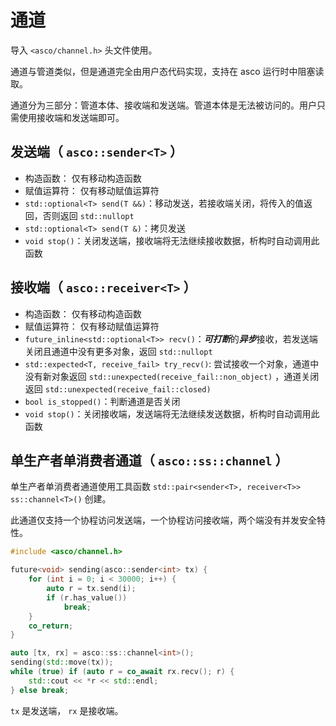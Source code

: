 # 通道

导入 `<asco/channel.h>` 头文件使用。

通道与管道类似，但是通道完全由用户态代码实现，支持在 asco 运行时中阻塞读取。

通道分为三部分：管道本体、接收端和发送端。管道本体是无法被访问的。用户只需使用接收端和发送端即可。

## 发送端（ `asco::sender<T>` ）

* 构造函数： 仅有移动构造函数
* 赋值运算符： 仅有移动赋值运算符
* `std::optional<T> send(T &&)`：移动发送，若接收端关闭，将传入的值返回，否则返回 `std::nullopt`
* `std::optional<T> send(T &)`：拷贝发送
* `void stop()`：关闭发送端，接收端将无法继续接收数据，析构时自动调用此函数

## 接收端（ `asco::receiver<T>` ）

* 构造函数： 仅有移动构造函数
* 赋值运算符： 仅有移动赋值运算符
* `future_inline<std::optional<T>> recv()`：***可打断***的***异步***接收，若发送端关闭且通道中没有更多对象，返回 `std::nullopt`
* `std::expected<T, receive_fail> try_recv()`: 尝试接收一个对象，通道中没有新对象返回 `std::unexpected(receive_fail::non_object)`
    ，通道关闭返回 `std::unexpected(receive_fail::closed)`
* `bool is_stopped()`：判断通道是否关闭
* `void stop()`：关闭接收端，发送端将无法继续发送数据，析构时自动调用此函数

## 单生产者单消费者通道（ `asco::ss::channel` ）

单生产者单消费者通道使用工具函数 `std::pair<sender<T>, receiver<T>> ss::channel<T>()` 创建。

此通道仅支持一个协程访问发送端，一个协程访问接收端，两个端没有并发安全特性。

```c++
#include <asco/channel.h>

future<void> sending(asco::sender<int> tx) {
    for (int i = 0; i < 30000; i++) {
        auto r = tx.send(i);
        if (r.has_value())
            break;
    }
    co_return;
}

auto [tx, rx] = asco::ss::channel<int>();
sending(std::move(tx));
while (true) if (auto r = co_await rx.recv(); r) {
    std::cout << *r << std::endl;
} else break;
```

`tx` 是发送端， `rx` 是接收端。

